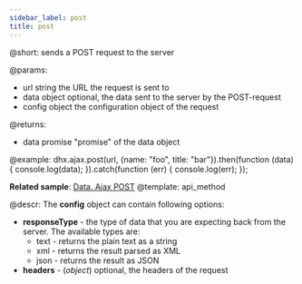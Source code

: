 ```yaml
---
sidebar_label: post
title: post
---          
```


@short: sends a POST request to the server

@params:
- url       string      the URL the request is sent to
- data      object      optional, the data sent to the server by the POST-request
- config    object      the configuration object of the request

@returns:

- data      promise     "promise" of the data object

@example:
dhx.ajax.post(url, {name: "foo", title: "bar"}).then(function (data) {
	console.log(data);
}).catch(function (err) {
	console.log(err);
});

**Related sample**: [Data. Ajax POST](https://snippet.dhtmlx.com/eyr9mapj)
@template:	api_method

@descr:
The **config** object can contain following options:

- **responseType** - the type of data that you are expecting back from the server. The available types are:
    - text - returns the plain text as a string
    - xml - returns the result parsed as XML
    - json - returns the result as JSON
- **headers** - (*object*) optional, the headers of the request